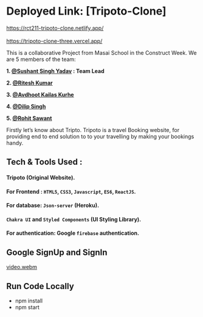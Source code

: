 
# Deployed Link:  [Tripoto-Clone]
https://rct211-tripoto-clone.netlify.app/
</br>
</br>
https://tripoto-clone-three.vercel.app/


This is a collaborative Project from Masai School in the Construct Week. We are 5 members of the team:

<b>1. [@Sushant Singh Yadav](https://github.com/HackerSushant76) : Team Lead</b>

<b>2. [@Ritesh Kumar](https://github.com/Ritesh134340) </b>

<b>3. [@Avdhoot Kailas Kurhe](https://github.com/Avdhoot-Kurhe)</b>

<b>4. [@Dilip Singh](https://github.com/dilipsingh076)</b>

<b>5. [@Rohit Sawant](https://github.com/Rohit-Sawant-rs)</b>

Firstly let’s know about Tripto. Tripoto is a travel Booking website, for providing end to end solution to to your travelling by making your bookings handy.

## Tech & Tools Used :
#### Tripoto (Original Website).
#### For Frontend : `HTML5`, `CSS3`, `Javascript`, `ES6`, `ReactJS`.
#### For database: `Json-server` (Heroku).
#### `Chakra UI` and `Styled Components` (UI Styling Library).
#### For authentication: Google `firebase` authentication.
## Google SignUp and SignIn
[video.webm](https://user-images.githubusercontent.com/105931703/194463370-a6c8efa1-d8d4-4d56-8d97-e36c713bf074.webm)
## Run Code Locally
- npm install
- npm start


